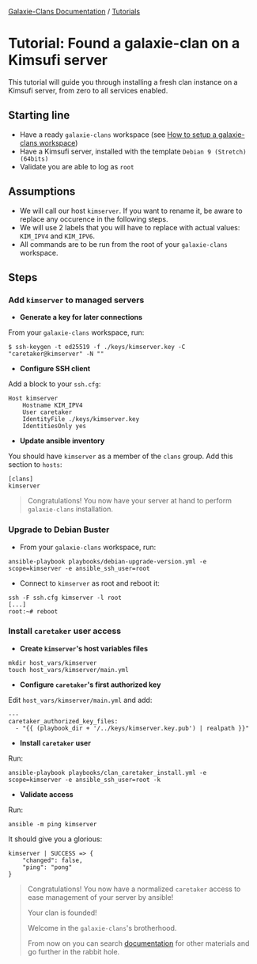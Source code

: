 [Galaxie-Clans Documentation](README.md) / [Tutorials](_TUTO__.md)

# Tutorial: Found a galaxie-clan on a Kimsufi server

This tutorial will guide you through installing a fresh clan instance on a Kimsufi server, from zero to
all services enabled.

## Starting line

* Have a ready `galaxie-clans` workspace (see [How to setup a galaxie-clans workspace](_howto_setup.md))
* Have a Kimsufi server, installed with the template `Debian 9 (Stretch) (64bits)`
* Validate you are able to log as `root`

## Assumptions

* We will call our host `kimserver`. If you want to rename it, be aware to replace any occurence in the following steps.
* We will use 2 labels that you will have to replace with actual values: `KIM_IPV4` and `KIM_IPV6`.
* All commands are to be run from the root of your `galaxie-clans` workspace.

## Steps

### Add `kimserver` to managed servers

* __Generate a key for later connections__

From your `galaxie-clans` workspace, run:
```
$ ssh-keygen -t ed25519 -f ./keys/kimserver.key -C "caretaker@kimserver" -N ""
```

* __Configure SSH client__

Add a block to your `ssh.cfg`:
```
Host kimserver
    Hostname KIM_IPV4
    User caretaker
    IdentityFile ./keys/kimserver.key
    IdentitiesOnly yes
```

* __Update ansible inventory__

You should have `kimserver` as a member of the `clans` group. Add this section to `hosts`:
```
[clans]
kimserver
```

> Congratulations! You now have your server at hand to perform `galaxie-clans` installation.

### Upgrade to Debian Buster

* From your `galaxie-clans` workspace, run:
```
ansible-playbook playbooks/debian-upgrade-version.yml -e scope=kimserver -e ansible_ssh_user=root
```

* Connect to `kimserver` as root and reboot it:
```
ssh -F ssh.cfg kimserver -l root
[...]
root:~# reboot
```

### Install `caretaker` user access

* __Create `kimserver`'s host variables files__

```
mkdir host_vars/kimserver
touch host_vars/kimserver/main.yml
```

* __Configure `caretaker`'s first authorized key__

Edit `host_vars/kimserver/main.yml` and add:
```
---
caretaker_authorized_key_files:
  - "{{ (playbook_dir + '/../keys/kimserver.key.pub') | realpath }}"
```

* __Install `caretaker` user__

Run:
```
ansible-playbook playbooks/clan_caretaker_install.yml -e scope=kimserver -e ansible_ssh_user=root -k
```

* __Validate access__

Run:
```
ansible -m ping kimserver
```
It should give you a glorious:
```
kimserver | SUCCESS => {
    "changed": false,
    "ping": "pong"
}
```

> Congratulations! You now have a normalized `caretaker` access to ease management of your server by ansible!
>
> Your clan is founded!
>
> Welcome in the `galaxie-clans`'s brotherhood.
>
> From now on you can search [documentation](README.md) for other materials and go further in the rabbit hole.